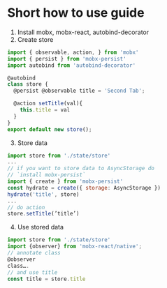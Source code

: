 # Short how to use guide 

1. Install mobx, mobx-react, autobind-decorator
2. Create store

```js
import { observable, action, } from 'mobx'
import { persist } from 'mobx-persist'
import autobind from 'autobind-decorator'

@autobind
class store {
  @persist @observable title = 'Second Tab';

  @action setTitle(val){
    this.title = val
  }
}
export default new store();
```

 3. Store data
 ```js
 import store from './state/store'
...
// if you want to store data to AsyncStorage do
// `install mobx-persist`
import { create } from 'mobx-persist'
const hydrate = create({ storage: AsyncStorage })
hydrate('title', store)
...
// do action
store.setTitle(’title’)
 ```
4. Use stored data
```js
import store from './state/store'
import {observer} from 'mobx-react/native';
// annotate class
@observer
class….
// and use title
const title = store.title
```
